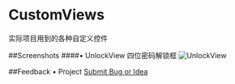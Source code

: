 # CustomViews 
实际项目用到的各种自定义控件

##Screenshots
####• UnlockView 四位密码解锁框
![UnlockView](https://github.com/DesignQu/CustomViews/blob/master/ImageFolder/UnlockView.gif "UnlockView")


##Feedback
•  Project  [Submit Bug or Idea](https://github.com/DesignQu/CustomViews/issues)  
